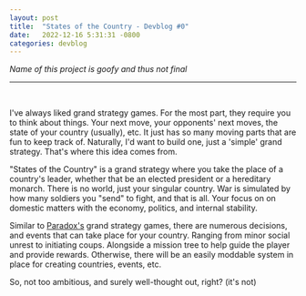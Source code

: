 ```yaml
---
layout: post
title:  "States of the Country - Devblog #0"
date:   2022-12-16 5:31:31 -0800
categories: devblog
---
```


*Name of this project is goofy and thus not final*

------

</br>

I've always liked grand strategy games. For the most part, they require you to think about things. Your next move, your opponents' next moves, the state of your country (usually), etc. It just has so many moving parts that are fun to keep track of. Naturally, I'd want to build one, just a 'simple' grand strategy. That's where this idea comes from.

"States of the Country" is a grand strategy where you take the place of a country's leader, whether that be an elected president or a hereditary monarch. There is no world, just your singular country. War is simulated by how many soldiers you "send" to fight, and that is all. Your focus on on domestic matters with the economy, politics, and internal stability.

Similar to [Paradox's](https://www.paradoxinteractive.com/) grand strategy games, there are numerous decisions, and events that can take place for your country. Ranging from minor social unrest to initiating coups. Alongside a mission tree to help guide the player and provide rewards. Otherwise, there will be an easily moddable system in place for creating countries, events, etc.

So, not too ambitious, and surely well-thought out, right? (it's not)
